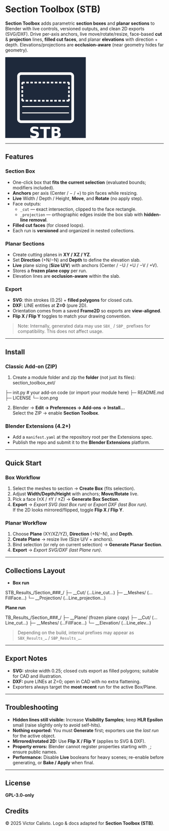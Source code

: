 # Section Toolbox (STB)

**Section Toolbox** adds parametric **section boxes** and **planar sections** to Blender with live controls, versioned outputs, and clean 2D exports (SVG/DXF). Drive per-axis anchors, live move/rotate/resize, face-based **cut** & **projection** lines, **filled cut faces**, and planar **elevations** with direction + depth. Elevations/projections are **occlusion-aware** (near geometry hides far geometry).

![Icon](icon.png)

---

## Features

### Section Box
- One-click box that **fits the current selection** (evaluated bounds; modifiers included).
- **Anchors** per axis (Center / − / +) to pin faces while resizing.
- **Live** Width / Depth / Height, **Move**, and **Rotate** (no apply step).
- Face outputs:
  - `_cut` — exact intersection, clipped to the face rectangle.
  - `_projection` — orthographic edges inside the box slab with **hidden-line removal**.
- **Filled cut faces** (for closed loops).
- Each run is **versioned** and organized in nested collections.

### Planar Sections
- Create cutting planes in **XY / XZ / YZ**.
- Set **Direction** (+N/−N) and **Depth** to define the elevation slab.
- **Live** plane sizing (**Size U/V**) with anchors (Center / −U / +U / −V / +V).
- Stores a **frozen plane copy** per run.
- Elevation lines are **occlusion-aware** within the slab.

### Export
- **SVG**: thin strokes (0.25) + **filled polygons** for closed cuts.
- **DXF**: LINE entities at **Z=0** (pure 2D).
- Orientation comes from a saved **Frame2D** so exports are **view-aligned**.
- **Flip X / Flip Y** toggles to match your drawing convention.

> Note: Internally, generated data may use `SBX_` / `SBP_` prefixes for compatibility. This does not affect usage.

---

## Install

### Classic Add-on (ZIP)
1. Create a module folder and zip the **folder** (not just its files):
section_toolbox_ext/

├─ init.py # your add-on code (or import your module here)
├─ README.md
├─ LICENSE
└─ icon.png

2. Blender → **Edit → Preferences → Add-ons → Install…**  
Select the ZIP → enable **Section Toolbox**.

### Blender Extensions (4.2+)
- Add a `manifest.yaml` at the repository root per the Extensions spec.
- Publish the repo and submit it to the **Blender Extensions** platform.

---

## Quick Start

### Box Workflow
1. Select the meshes to section → **Create Box** (fits selection).
2. Adjust **Width/Depth/Height** with anchors; **Move/Rotate** live.
3. Pick a face (±X / ±Y / ±Z) → **Generate Box Section**.
4. **Export** → _Export SVG (last Box run)_ or _Export DXF (last Box run)_.  
If the 2D looks mirrored/flipped, toggle **Flip X / Flip Y**.

### Planar Workflow
1. Choose **Plane** (XY/XZ/YZ), **Direction** (+N/−N), and **Depth**.
2. **Create Plane** → resize live (Size U/V + anchors).
3. Bind selection (or rely on current selection) → **Generate Planar Section**.
4. **Export** → _Export SVG/DXF (last Plane run)_.

---

## Collections Layout

- **Box run**

STB_Results_<BoxName>/Section_###_<Face>/
├─ __Cut/ (…Line_cut…)
├─ __Meshes/ (…FillFace…)
└─ __Projection/ (…Line_projection…)

 **Plane run**
 
 TB_Results_<PlaneName>/Section_###_<Tag>/
├─ __Plane/ (frozen plane copy)
├─ __Cut/ (…Line_cut…)
├─ __Meshes/ (…FillFace…)
└─ __Elevation/ (…Line_elev…)


> Depending on the build, internal prefixes may appear as `SBX_Results_…` / `SBP_Results_…`.

---

## Export Notes
- **SVG:** stroke width 0.25; closed cuts export as filled polygons; suitable for CAD and illustration.
- **DXF:** pure LINEs at Z=0; open in CAD with no extra flattening.
- Exporters always target the **most recent** run for the active Box/Plane.

---

## Troubleshooting
- **Hidden lines still visible:** Increase **Visibility Samples**; keep **HLR Epsilon** small (raise slightly only to avoid self-hits).
- **Nothing exported:** You must **Generate** first; exporters use the *last run* for the active object.
- **Mirrored/rotated 2D:** Use **Flip X / Flip Y** (applies to SVG & DXF).
- **Property errors:** Blender cannot register properties starting with `_`; ensure public names.
- **Performance:** Disable **Live** booleans for heavy scenes; re-enable before generating, or **Bake / Apply** when final.

---

## License
**GPL-3.0-only**

## Credits
© 2025 Victor Calixto. Logo & docs adapted for **Section Toolbox (STB)**.
